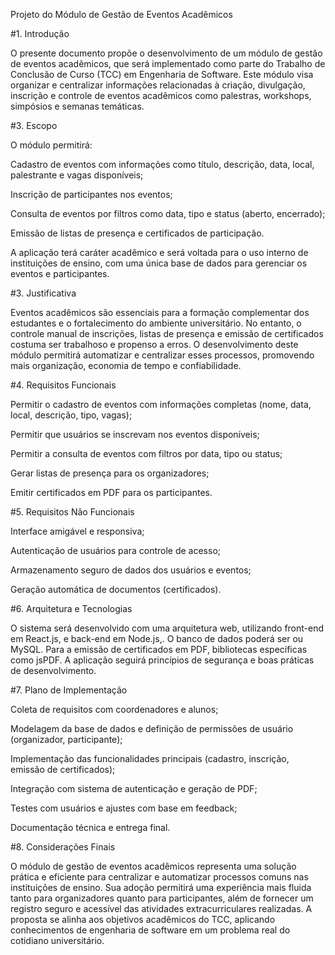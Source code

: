 Projeto do Módulo de Gestão de Eventos Acadêmicos

#1. Introdução

O presente documento propõe o desenvolvimento de um módulo de gestão de eventos acadêmicos, que será implementado como parte do Trabalho de Conclusão de Curso (TCC) em Engenharia de Software. Este módulo visa organizar e centralizar informações relacionadas à criação, divulgação, inscrição e controle de eventos acadêmicos como palestras, workshops, simpósios e semanas temáticas.


#3. Escopo

O módulo permitirá:

Cadastro de eventos com informações como título, descrição, data, local, palestrante e vagas disponíveis;

Inscrição de participantes nos eventos;

Consulta de eventos por filtros como data, tipo e status (aberto, encerrado);

Emissão de listas de presença e certificados de participação.

A aplicação terá caráter acadêmico e será voltada para o uso interno de instituições de ensino, com uma única base de dados para gerenciar os eventos e participantes.

#3. Justificativa

Eventos acadêmicos são essenciais para a formação complementar dos estudantes e o fortalecimento do ambiente universitário. No entanto, o controle manual de inscrições, listas de presença e emissão de certificados costuma ser trabalhoso e propenso a erros. O desenvolvimento deste módulo permitirá automatizar e centralizar esses processos, promovendo mais organização, economia de tempo e confiabilidade.

#4. Requisitos Funcionais

Permitir o cadastro de eventos com informações completas (nome, data, local, descrição, tipo, vagas);

Permitir que usuários se inscrevam nos eventos disponíveis;

Permitir a consulta de eventos com filtros por data, tipo ou status;

Gerar listas de presença para os organizadores;

Emitir certificados em PDF para os participantes.

#5. Requisitos Não Funcionais

Interface amigável e responsiva;

Autenticação de usuários para controle de acesso;

Armazenamento seguro de dados dos usuários e eventos;

Geração automática de documentos (certificados).

#6. Arquitetura e Tecnologias

O sistema será desenvolvido com uma arquitetura web, utilizando front-end em React.js, e back-end em Node.js,. O banco de dados poderá ser ou MySQL. Para a emissão de certificados em PDF, bibliotecas específicas como jsPDF. A aplicação seguirá princípios de segurança e boas práticas de desenvolvimento.

#7. Plano de Implementação

Coleta de requisitos com coordenadores e alunos;

Modelagem da base de dados e definição de permissões de usuário (organizador, participante);

Implementação das funcionalidades principais (cadastro, inscrição, emissão de certificados);

Integração com sistema de autenticação e geração de PDF;

Testes com usuários e ajustes com base em feedback;

Documentação técnica e entrega final.

#8. Considerações Finais

O módulo de gestão de eventos acadêmicos representa uma solução prática e eficiente para centralizar e automatizar processos comuns nas instituições de ensino. Sua adoção permitirá uma experiência mais fluida tanto para organizadores quanto para participantes, além de fornecer um registro seguro e acessível das atividades extracurriculares realizadas. A proposta se alinha aos objetivos acadêmicos do TCC, aplicando conhecimentos de engenharia de software em um problema real do cotidiano universitário.
